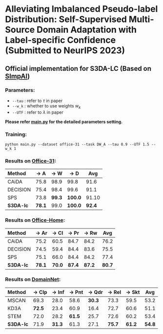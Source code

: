  # Alleviating Imbalanced Pseudo-label Distribution: Self-Supervised Multi-Source Domain Adaptation with Label-specific Confidence (Submitted to NeurIPS 2023)

## Official implementation for **S3DA-LC** (Based on [SImpAl](https://sites.google.com/view/simpal))

### Parameters:
- `--tau` : refer to $\tau$ in paper
- `--w_k` : whether to use weights $w_k$
- `--UTF` : refer to $\lambda$ in paper

**Please refer [main.py](./main.py) for the detailed parameters setting.**

### Training:
    python main.py --dataset office-31 --task DW_A --tau 0.9 --UTF 1.5 --w_k 1
    
### Results on [Office-31](https://drive.google.com/file/d/0B4IapRTv9pJ1WGZVd1VDMmhwdlE/view):
 
 | Method |$\rightarrow$ A | $\rightarrow$ W | $\rightarrow$ D | Avg |
 | :--- | --- | --- | --- | --- |
 | CAiDA | 75.8 | 98.9 | 99.8 | 91.6 |
 | DECISION | 75.4 | 98.4 | 99.6 | 91.1 |
 | SPS | 73.8 | **99.3** | **100.0** | 91.10 |
 | **S3DA-lc** | **78.1** | 99.0 | **100.0** | **92.4** |

### Results on [Office-Home](https://drive.google.com/file/d/0B81rNlvomiwed0V1YUxQdC1uOTg/view):

 | Method | $\rightarrow$ Ar | $\rightarrow$ Cl | $\rightarrow$ Pr | $\rightarrow$ Rw | Avg |
 | :--- | --- | --- | --- | --- | --- |
 | CAiDA | 75.2 | 60.5 | 84.7 | 84.2 | 76.2 |
 | DECISION | 74.5 | 59.4 | 84.4 | 83.6 | 75.5 |
 | SPS | 75.1 | 66.0 | 84.4 | 84.2 | 77.4 |
 | **S3DA-lc** | **78.1** | **70.0** | **87.4** | **87.2** | **80.7** |

### Results on [DomainNet](http://ai.bu.edu/DomainNet/):

 | Method | $\rightarrow$ Clp | $\rightarrow$ Inf | $\rightarrow$ Pnt | $\rightarrow$ Qdr | $\rightarrow$ Rel | $\rightarrow$ Skt | Avg |
 | :--- | --- | --- | --- | --- | --- | --- | --- |
 |MSCAN | 69.3 | 28.0 | 58.6 | **30.3** | 73.3 | 59.5 | 53.2 |
 | KD3A | **72.5** | 23.4 | 60.9 | 16.4 | 72.7 | 60.6 | 51.1 |
 | STEM | 72.0 | 28.2 | **61.5** | 25.7 | 72.6 | 60.2 | 53.4 |
 | **S3DA-lc** | 71.9 | **31.3** | 61.3 | 27.1 | **75.7** | **61.2** | **54.8** |

